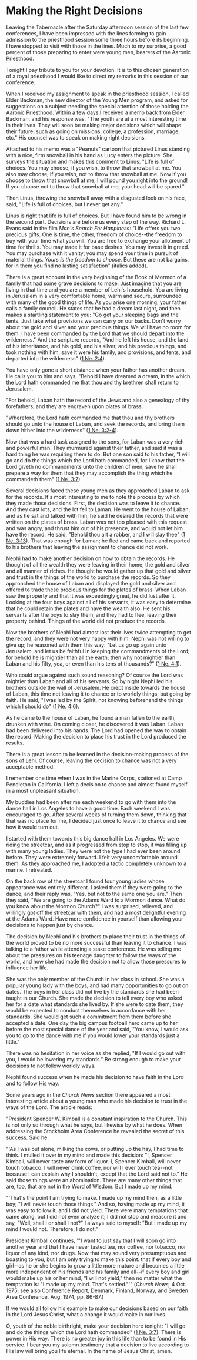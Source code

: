 # Making the Right Decisions

Leaving the Tabernacle after the Saturday afternoon session of the last few
conferences, I have been impressed with the lines forming to gain admission to
the priesthood session some three hours before its beginning. I have stopped
to visit with those in the lines. Much to my surprise, a good percent of those
preparing to enter were young men, bearers of the Aaronic Priesthood.

Tonight I pay tribute to you for your devotion. It is to this chosen
generation of a royal priesthood I would like to direct my remarks in this
session of our conference.

When I received my assignment to speak in the priesthood session, I called
Elder Backman, the new director of the Young Men program, and asked for
suggestions on a subject needing the special attention of those holding the
Aaronic Priesthood. Within a few days I received a memo back from Elder
Backman, and his response was, "The youth are at a most interesting time in
their lives. They will soon be making major decisions which will shape their
future, such as going on missions, college, a profession, marriage, etc." His
counsel was to speak on making right decisions.

Attached to his memo was a "Peanuts" cartoon that pictured Linus standing with
a nice, firm snowball in his hand as Lucy enters the picture. She surveys the
situation and makes this comment to Linus: "Life is full of choices. You may
choose, if you wish, to throw that snowball at me. You also may choose, if you
wish, not to throw that snowball at me. Now if you choose to throw that
snowball at me, I will pound you right into the ground! If you choose not to
throw that snowball at me, your head will be spared."

Then Linus, throwing the snowball away with a disgusted look on his face,
said, "Life is full of choices, but I never get any."

Linus is right that life is full of choices. But I have found him to be wrong
in the second part. Decisions are before us every step of the way. Richard L.
Evans said in the film _Man's Search For Happiness:_ "Life offers you two
precious gifts. One is time, the other, freedom of choice--the freedom to buy
with your time what you will. You are free to exchange your allotment of time
for thrills. You may trade it for base desires. You may invest it in greed.
You may purchase with it vanity; you may spend your time in pursuit of
material things. _Yours is the freedom to choose._ But these are not bargains,
for in them you find no lasting satisfaction" (italics added).

There is a great account in the very beginning of the Book of Mormon of a
family that had some grave decisions to make. Just imagine that you are living
in that time and you are a member of Lehi's household. You are living in
Jerusalem in a very comfortable home, warm and secure, surrounded with many of
the good things of life. As you arise one morning, your father calls a family
council. He states that he had a dream last night, and then makes a startling
statement to you: "Go get your sleeping bags and the tents. Just take what
provisions we can carry on our backs. Don't worry about the gold and silver
and your precious things. We will have no room for them. I have been commanded
by the Lord that we should depart into the wilderness." And the scripture
records, "And he left his house, and the land of his inheritance, and his
gold, and his silver, and his precious things, and took nothing with him, save
it were his family, and provisions, and tents, and departed into the
wilderness" ([1 Ne.
2:4](https://www.lds.org/scriptures/bofm/1-ne/2.4?lang=eng#3)).

You have only gone a short distance when your father has another dream. He
calls you to him and says, "Behold I have dreamed a dream, in the which the
Lord hath commanded me that thou and thy brethren shall return to Jerusalem.

"For behold, Laban hath the record of the Jews and also a genealogy of thy
forefathers, and they are engraven upon plates of brass.

"Wherefore, the Lord hath commanded me that thou and thy brothers should go
unto the house of Laban, and seek the records, and bring them down hither into
the wilderness" ([1 Ne.
3:2-4](https://www.lds.org/scriptures/bofm/1-ne/3.2-4?lang=eng#1)).

Now that was a hard task assigned to the sons, for Laban was a very rich and
powerful man. They murmured against their father, and said it was a hard thing
he was requiring them to do. But one son said to his father, "I will go and do
the things which the Lord hath commanded, for I know that the Lord giveth no
commandments unto the children of men, save he shall prepare a way for them
that they may accomplish the thing which he commandeth them" ([1 Ne.
3:7](https://www.lds.org/scriptures/bofm/1-ne/3.7?lang=eng#6)).

Several decisions faced these young men as they approached Laban to ask for
the records. It's most interesting to me to note the process by which they
made those decisions. First, the decision was to leave it to chance. And they
cast lots, and the lot fell to Laman. He went to the house of Laban, and as he
sat and talked with him, he said he desired the records that were written on
the plates of brass. Laban was not too pleased with this request and was
angry, and thrust him out of his presence, and would not let him have the
record. He said, "Behold thou art a robber, and I will slay thee" ([1 Ne.
3:13](https://www.lds.org/scriptures/bofm/1-ne/3.13?lang=eng#12)). That was
enough for Laman; he fled and came back and reported to his brothers that
leaving the assignment to chance did not work.

Nephi had to make another decision on how to obtain the records. He thought of
all the wealth they were leaving in their home, the gold and silver and all
manner of riches. He thought he would gather up that gold and silver and trust
in the things of the world to purchase the records. So they approached the
house of Laban and displayed the gold and silver and offered to trade these
precious things for the plates of brass. When Laban saw the property and that
it was exceedingly great, he did lust after it. Looking at the four boys
against all of his servants, it was easy to determine that he could retain the
plates and have the wealth also. He sent his servants after the boys to slay
them, and they had to flee, leaving their property behind. Things of the world
did not produce the records.

Now the brothers of Nephi had almost lost their lives twice attempting to get
the record, and they were not very happy with him. Nephi was not willing to
give up; he reasoned with them this way: "Let us go up again unto Jerusalem,
and let us be faithful in keeping the commandments of the Lord; for behold he
is mightier than all the earth, then why not mightier than Laban and his
fifty, yea, or even than his tens of thousands?" ([1 Ne.
4:1](https://www.lds.org/scriptures/bofm/1-ne/4.1?lang=eng#0)).

Who could argue against such sound reasoning? Of course the Lord was mightier
than Laban and all of his servants. So by night Nephi led his brothers outside
the wall of Jerusalem. He crept inside towards the house of Laban, this time
not leaving it to chance or to worldly things, but going by faith. He said, "I
was led by the Spirit, not knowing beforehand the things which I should do"
([1 Ne. 4:6](https://www.lds.org/scriptures/bofm/1-ne/4.6?lang=eng#5)).

As he came to the house of Laban, he found a man fallen to the earth, drunken
with wine. On coming closer, he discovered it was Laban. Laban had been
delivered into his hands. The Lord had opened the way to obtain the record.
Making the decision to place his trust in the Lord produced the results.

There is a great lesson to be learned in the decision-making process of the
sons of Lehi. Of course, leaving the decision to chance was not a very
acceptable method.

I remember one time when I was in the Marine Corps, stationed at Camp
Pendleton in California. I left a decision to chance and almost found myself
in a most unpleasant situation.

My buddies had been after me each weekend to go with them into the dance hall
in Los Angeles to have a good time. Each weekend I was encouraged to go. After
several weeks of turning them down, thinking that that was no place for me, I
decided just once to leave it to chance and see how it would turn out.

I started with them towards this big dance hall in Los Angeles. We were riding
the streetcar, and as it progressed from stop to stop, it was filling up with
many young ladies. They were not the type I had ever been around before. They
were extremely forward. I felt very uncomfortable around them. As they
approached me, I adopted a tactic completely unknown to a marine. I retreated.

On the back row of the streetcar I found four young ladies whose appearance
was entirely different. I asked them if they were going to the dance, and
their reply was, "Yes, but not to the same one you are." Then they said, "We
are going to the Adams Ward to a Mormon dance. What do you know about the
Mormon Church?" I was surprised, relieved, and willingly got off the streetcar
with them, and had a most delightful evening at the Adams Ward. Have more
confidence in yourself than allowing your decisions to happen just by chance.

The decision by Nephi and his brothers to place their trust in the things of
the world proved to be no more successful than leaving it to chance. I was
talking to a father while attending a stake conference. He was telling me
about the pressures on his teenage daughter to follow the ways of the world,
and how she had made the decision not to allow those pressures to influence
her life.

She was the only member of the Church in her class in school. She was a
popular young lady with the boys, and had many opportunities to go out on
dates. The boys in her class did not live by the standards she had been taught
in our Church. She made the decision to tell every boy who asked her for a
date what standards she lived by. If she were to date them, they would be
expected to conduct themselves in accordance with her standards. She would get
such a commitment from them before she accepted a date. One day the big campus
football hero came up to her before the most special dance of the year and
said, "You know, I would ask you to go to the dance with me if you would lower
your standards just a little."

There was no hesitation in her voice as she replied, "If I would go out with
you, I would be lowering my standards." Be strong enough to make your
decisions to not follow worldly ways.

Nephi found success when he made his decision to have faith in the Lord and to
follow His way.

Some years ago in the _Church News_ section there appeared a most interesting
article about a young man who made his decision to trust in the ways of the
Lord. The article reads:

"President Spencer W. Kimball is a constant inspiration to the Church. This is
not only so through what he says, but likewise by what he does. When
addressing the Stockholm Area Conference he revealed the secret of this
success. Said he:

"'As I was out alone, milking the cows, or putting up the hay, I had time to
think. I mulled it over in my mind and made this decision: "I, Spencer
Kimball, will never taste any form of liquor. I, Spencer Kimball, will never
touch tobacco. I will never drink coffee, nor will I ever touch tea--not
because I can explain why I shouldn't, except that the Lord said not to." He
said those things were an abomination. There are many other things that are,
too, that are not in the Word of Wisdom. But I made up my mind.

"'That's the point I am trying to make. I made up my mind then, as a little
boy; "I will never touch those things." And so, having made up my mind, it was
easy to follow it, and I did not yield. There were many temptations that came
along, but I did not even analyze it; I did not stop and measure it and say,
"Well, shall I or shall I not?" I always said to myself: "But I made up my
mind I would not. Therefore, I do not."

President Kimball continues, "'I want to just say that I will soon go into
another year and that I have never tasted tea, nor coffee, nor tobacco, nor
liquor of any kind, nor drugs. Now that may sound very presumptuous and
boasting to you, but I am only trying to make this point: that if every boy
and girl--as he or she begins to grow a little more mature and becomes a
little more independent of his friends and his family and all--if every boy
and girl would make up his or her mind, "I will not yield," then no matter
what the temptation is: "I made up my mind. That's settled."'" (_Church News,_
4 Oct. 1975; see also Conference Report, Denmark, Finland, Norway, and Sweden
Area Conference, Aug. 1974, pp. 86-87.)

If we would all follow his example to make our decisions based on our faith in
the Lord Jesus Christ, what a change it would make in our lives.

O, youth of the noble birthright, make your decision here tonight: "I will go
and do the things which the Lord hath commanded" ([1 Ne.
3:7](https://www.lds.org/scriptures/bofm/1-ne/3.7?lang=eng#6)). There is power
in His way. There is no greater joy in this life than to be found in His
service. I bear you my solemn testimony that a decision to live according to
His law will bring you life eternal. In the name of Jesus Christ, amen.

